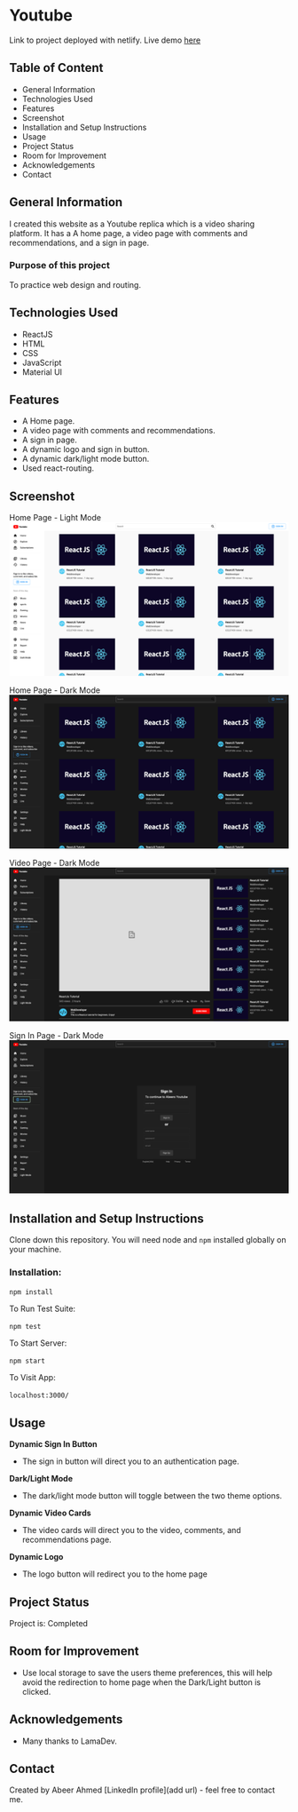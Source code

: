 # Youtube
Link to project deployed with netlify. Live demo [here](https://abeers-youtube.netlify.app/)

## Table of Content
* General Information
* Technologies Used
* Features
* Screenshot
* Installation and Setup Instructions
* Usage
* Project Status
* Room for Improvement
* Acknowledgements
* Contact

## General Information
I created this website as a Youtube replica which is a video sharing platform. It has a A home page, a video page with comments and recommendations, and a sign in page.

### Purpose of this project
To practice web design and routing.

## Technologies Used
* ReactJS
* HTML
* CSS
* JavaScript
* Material UI

## Features
* A Home page.
* A video page with comments and recommendations.
* A sign in page.
* A dynamic logo and sign in button.
* A dynamic dark/light mode button.
* Used react-routing.

## Screenshot
Home Page - Light Mode
![project screenshot](home-light-mode.png)

Home Page - Dark Mode
![project screenshot](home-dark-mode.png)

Video Page - Dark Mode
![project screenshot](video-dark-mode.png)

Sign In Page - Dark Mode
![project screenshot](signin-dark-mode.png)

## Installation and Setup Instructions

Clone down this repository. You will need node and `npm` installed globally on your machine.

### Installation:

`npm install`

To Run Test Suite:

`npm test`

To Start Server:

`npm start`

To Visit App:

`localhost:3000/`

## Usage

**Dynamic Sign In Button**

* The sign in button will direct you to an authentication page.

**Dark/Light Mode**

* The dark/light mode button will toggle between the two theme options.

**Dynamic Video Cards**

* The video cards will direct you to the video, comments, and recommendations page.

**Dynamic Logo**

* The logo button will redirect you to the home page

## Project Status
Project is: Completed

## Room for Improvement
* Use local storage to save the users theme preferences, this will help avoid the redirection to home page when the Dark/Light button is clicked.

## Acknowledgements
* Many thanks to LamaDev.

## Contact
Created by Abeer Ahmed [LinkedIn profile](add url) - feel free to contact me.

